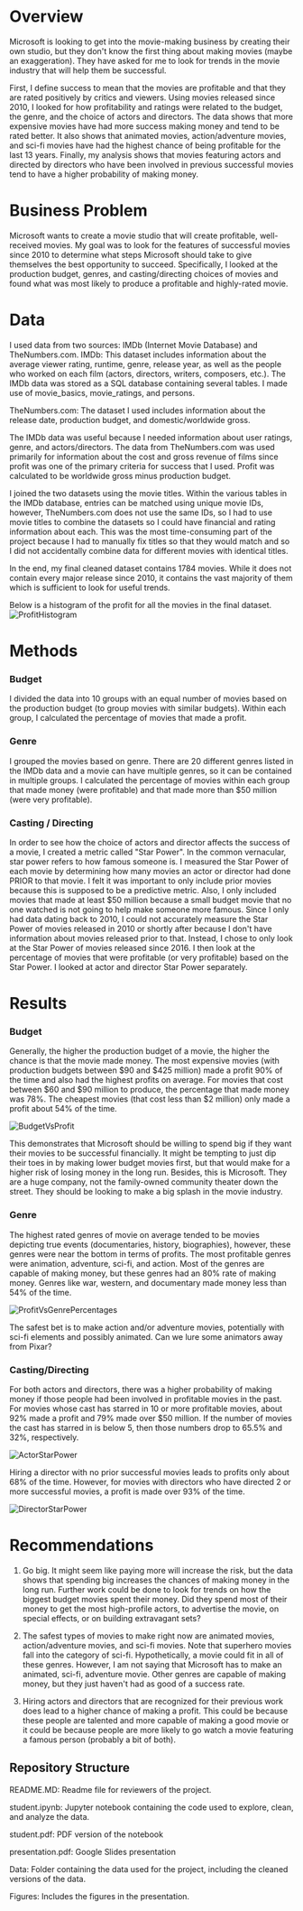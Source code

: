 # Overview

Microsoft is looking to get into the movie-making business by creating their own studio, but they don't know the first thing about making movies (maybe an exaggeration). They have asked for me to look for trends in the movie industry that will help them be successful.

First, I define success to mean that the movies are profitable and that they are rated positively by critics and viewers. Using movies released since 2010, I looked for how profitability and ratings were related to the budget, the genre, and the choice of actors and directors. The data shows that more expensive movies have had more success making money and tend to be rated better. It also shows that animated movies, action/adventure movies, and sci-fi movies have had the highest chance of being profitable for the last 13 years. Finally, my analysis shows that movies featuring actors and directed by directors who have been involved in previous successful movies tend to have a higher probability of making money.


# Business Problem
Microsoft wants to create a movie studio that will create profitable, well-received movies. My goal was to look for the features of successful movies since 2010 to determine what steps Microsoft should take to give themselves the best opportunity to succeed. Specifically, I looked at the production budget, genres, and casting/directing choices of movies and found what was most likely to produce a profitable and highly-rated movie.

# Data
I used data from two sources: IMDb (Internet Movie Database) and TheNumbers.com.
IMDb: This dataset includes information about the average viewer rating, runtime, genre, release year, as well as the people who worked on each film (actors, directors, writers, composers, etc.).
The IMDb data was stored as a SQL database containing several tables. I made use of movie_basics, movie_ratings, and persons.

TheNumbers.com: The dataset I used includes information about the release date, production budget, and domestic/worldwide gross.

The IMDb data was useful because I needed information about user ratings, genre, and actors/directors. The data from TheNumbers.com was used primarily for information about the cost and gross revenue of films since profit was one of the primary criteria for success that I used. Profit was calculated to be worldwide gross minus production budget.

I joined the two datasets using the movie titles. Within the various tables in the IMDb database, entries can be matched using unique movie IDs, however, TheNumbers.com does not use the same IDs, so I had to use movie titles to combine the datasets so I could have financial and rating information about each. This was the most time-consuming part of the project because I had to manually fix titles so that they would match and so I did not accidentally combine data for different movies with identical titles.

In the end, my final cleaned dataset contains 1784 movies. While it does not contain every major release since 2010, it contains the vast majority of them which is sufficient to look for useful trends.

Below is a histogram of the profit for all the movies in the final dataset.
![ProfitHistogram](Figures/ProfitHistogram.png)

# Methods
### Budget
I divided the data into 10 groups with an equal number of movies based on the production budget (to group movies with similar budgets). Within each group, I calculated the percentage of movies that made a profit.

### Genre
I grouped the movies based on genre. There are 20 different genres listed in the IMDb data and a movie can have multiple genres, so it can be contained in multiple groups. I calculated the percentage of movies within each group that made money (were profitable) and that made more than $50 million (were very profitable).

### Casting / Directing
In order to see how the choice of actors and director affects the success of a movie, I created a metric called "Star Power". In the common vernacular, star power refers to how famous someone is. I measured the Star Power of each movie by determining how many movies an actor or director had done PRIOR to that movie. I felt it was important to only include prior movies because this is supposed to be a predictive metric. Also, I only included movies that made at least $50 million because a small budget movie that no one watched is not going to help make someone more famous. Since I only had data dating back to 2010, I could not accurately measure the Star Power of movies released in 2010 or shortly after because I don't have information about movies released prior to that. Instead, I chose to only look at the Star Power of movies released since 2016. I then look at the percentage of movies that were profitable (or very profitable) based on the Star Power. I looked at actor and director Star Power separately.

# Results
### Budget
Generally, the higher the production budget of a movie, the higher the chance is that the movie made money. The most expensive movies (with production budgets between $90 and $425 million) made a profit 90% of the time and also had the highest profits on average. For movies that cost between $60 and $90 million to produce, the percentage that made money was 78%. The cheapest movies (that cost less than $2 million) only made a profit about 54% of the time.

![BudgetVsProfit](Figures/BudgetVsProfit.png)

This demonstrates that Microsoft should be willing to spend big if they want their movies to be successful financially. It might be tempting to just dip their toes in by making lower budget movies first, but that would make for a higher risk of losing money in the long run. Besides, this is Microsoft. They are a huge company, not the family-owned community theater down the street. They should be looking to make a big splash in the movie industry.

### Genre
The highest rated genres of movie on average tended to be movies depicting true events (documentaries, history, biographies), however, these genres were near the bottom in terms of profits.
The most profitable genres were animation, adventure, sci-fi, and action. Most of the genres are capable of making money, but these genres had an 80% rate of making money. Genres like war, western, and documentary made money less than 54% of the time.

![ProfitVsGenrePercentages](Figures/ProfitVsGenrePercentages.png)

The safest bet is to make action and/or adventure movies, potentially with sci-fi elements and possibly animated. Can we lure some animators away from Pixar?

### Casting/Directing
For both actors and directors, there was a higher probability of making money if those people had been involved in profitable movies in the past. For movies whose cast has starred in 10 or more profitable movies, about 92% made a profit and 79% made over $50 million. If the number of movies the cast has starred in is below 5, then those numbers drop to 65.5% and 32%, respectively.

![ActorStarPower](Figures/ActorStarPower.png)

Hiring a director with no prior successful movies leads to profits only about 68% of the time. However, for movies with directors who have directed 2 or more successful movies, a profit is made over 93% of the time.

![DirectorStarPower](Figures/DirectorStarPower.png)

# Recommendations
1. Go big. It might seem like paying more will increase the risk, but the data shows that spending big increases the chances of making money in the long run. Further work could be done to look for trends on how the biggest budget movies spent their money. Did they spend most of their money to get the most high-profile actors, to advertise the movie, on special effects, or on building extravagant sets?

2. The safest types of movies to make right now are animated movies, action/adventure movies, and sci-fi movies. Note that superhero movies fall into the category of sci-fi. Hypothetically, a movie could fit in all of these genres. However, I am not saying that Microsoft has to make an animated, sci-fi, adventure movie. Other genres are capable of making money, but they just haven't had as good of a success rate.

3. Hiring actors and directors that are recognized for their previous work does lead to a higher chance of making a profit. This could be because these people are talented and more capable of making a good movie or it could be because people are more likely to go watch a movie featuring a famous person (probably a bit of both).

## Repository Structure
README.MD: Readme file for reviewers of the project.

student.ipynb: Jupyter notebook containing the code used to explore, clean, and analyze the data.

student.pdf: PDF version of the notebook

presentation.pdf: Google Slides presentation

Data: Folder containing the data used for the project, including the cleaned versions of the data.

Figures: Includes the figures in the presentation.